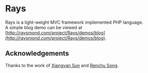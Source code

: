 # Rays
Rays is a light-weight MVC framework implemented PHP language. <br/>
A simple blog demo can be viewed at [http://raysmond.com/project/Rays/demos/blog](http://raysmond.com/project/Rays/demos/blog).

## Acknowledgements
Thanks to the work of [Xiangyan Sun](https://github.com/wishstudio) and [Renchu Song](https://github.com/RenchuSong).
